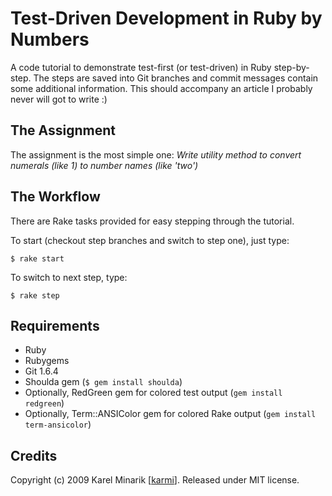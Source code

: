 Test-Driven Development in Ruby by Numbers
==========================================

A code tutorial to demonstrate test-first (or test-driven) in Ruby step-by-step. The steps are saved into Git branches and commit messages contain some additional information. This should accompany an article I probably never will got to write :)


The Assignment
--------------

The assignment is the most simple one: _Write utility method to convert numerals (like 1) to number names (like 'two')_


The Workflow
------------

There are Rake tasks provided for easy stepping through the tutorial.

To start (checkout step branches and switch to step one), just type:

    $ rake start

To switch to next step, type:

    $ rake step


Requirements
------------

* Ruby
* Rubygems
* Git 1.6.4
* Shoulda gem (`$ gem install shoulda`)
* Optionally, RedGreen gem for colored test output  (`gem install redgreen`)
* Optionally, Term::ANSIColor gem for colored Rake output (`gem install term-ansicolor`)


Credits
-------

Copyright (c) 2009 Karel Minarik [[karmi](http://www.karmi.cz)]. Released under MIT license.
